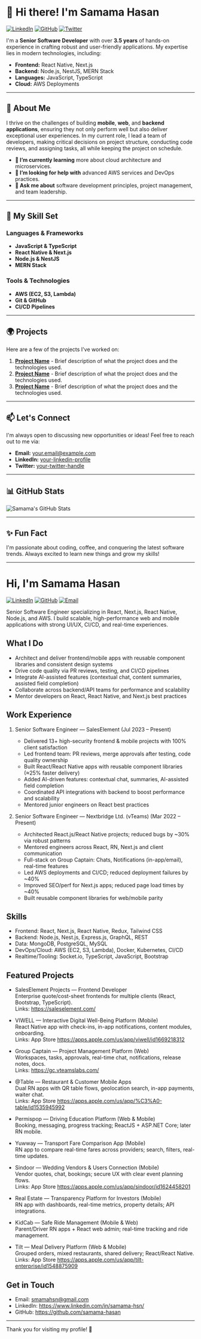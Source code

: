 # 👋 Hi there! I'm Samama Hasan

[![LinkedIn](https://img.shields.io/badge/LinkedIn-Profile-blue?logo=linkedin&style=flat-square)](https://www.linkedin.com/in/your-linkedin-profile)
[![GitHub](https://img.shields.io/badge/GitHub-Profile-black?logo=github&style=flat-square)](https://github.com/your-github-username)
[![Twitter](https://img.shields.io/badge/Twitter-Profile-1DA1F2?logo=twitter&style=flat-square)](https://twitter.com/your-twitter-handle)

I'm a **Senior Software Developer** with over **3.5 years** of hands-on experience in crafting robust and user-friendly applications. My expertise lies in modern technologies, including:

- **Frontend:** React Native, Next.js
- **Backend:** Node.js, NestJS, MERN Stack
- **Languages:** JavaScript, TypeScript
- **Cloud:** AWS Deployments

---

## 🚀 About Me

I thrive on the challenges of building **mobile**, **web**, and **backend applications**, ensuring they not only perform well but also deliver exceptional user experiences. In my current role, I lead a team of developers, making critical decisions on project structure, conducting code reviews, and assigning tasks, all while keeping the project on schedule.

- **🌱 I’m currently learning** more about cloud architecture and microservices.
- **🤔 I’m looking for help with** advanced AWS services and DevOps practices.
- **💬 Ask me about** software development principles, project management, and team leadership.

---

## 💼 My Skill Set

### Languages & Frameworks

- **JavaScript & TypeScript**
- **React Native & Next.js**
- **Node.js & NestJS**
- **MERN Stack**

### Tools & Technologies

- **AWS (EC2, S3, Lambda)**
- **Git & GitHub**
- **CI/CD Pipelines**

---

## 🌍 Projects

Here are a few of the projects I've worked on:

1. **[Project Name](#)** - Brief description of what the project does and the technologies used.
2. **[Project Name](#)** - Brief description of what the project does and the technologies used.
3. **[Project Name](#)** - Brief description of what the project does and the technologies used.

---

## 📫 Let's Connect

I'm always open to discussing new opportunities or ideas! Feel free to reach out to me via:

- **Email:** [your.email@example.com](mailto:your.email@example.com)
- **LinkedIn:** [your-linkedin-profile](https://www.linkedin.com/in/your-linkedin-profile)
- **Twitter:** [your-twitter-handle](https://twitter.com/your-twitter-handle)

---

## 📊 GitHub Stats

![Samama's GitHub Stats](https://github-readme-stats.vercel.app/api?username=your-github-username&show_icons=true&theme=radical)

---

## ✨ Fun Fact

I'm passionate about coding, coffee, and conquering the latest software trends. Always excited to learn new things and grow my skills!

---

<!-- ———————————————————————————————————————————————————————————— -->
<!--          Generated Profile README (from portfolio data)         -->
<!-- ———————————————————————————————————————————————————————————— -->

# Hi, I'm Samama Hasan

[![LinkedIn](https://img.shields.io/badge/LinkedIn-samama--hsn-0A66C2?logo=linkedin&logoColor=white)](https://www.linkedin.com/in/samama-hsn/)
[![GitHub](https://img.shields.io/badge/GitHub-samama--hasan-181717?logo=github&logoColor=white)](https://github.com/samama-hasan)
[![Email](https://img.shields.io/badge/Email-smamahsn%40gmail.com-D14836?logo=gmail&logoColor=white)](mailto:smamahsn@gmail.com)

Senior Software Engineer specializing in React, Next.js, React Native, Node.js, and AWS. I build scalable, high-performance web and mobile applications with strong UI/UX, CI/CD, and real-time experiences.

## What I Do

- Architect and deliver frontend/mobile apps with reusable component libraries and consistent design systems
- Drive code quality via PR reviews, testing, and CI/CD pipelines
- Integrate AI-assisted features (contextual chat, content summaries, assisted field completion)
- Collaborate across backend/API teams for performance and scalability
- Mentor developers on React, React Native, and Next.js best practices

## Work Experience

1. Senior Software Engineer — SalesElement (Jul 2023 – Present)
   - Delivered 13+ high-security frontend & mobile projects with 100% client satisfaction
   - Led frontend team: PR reviews, merge approvals after testing, code quality ownership
   - Built React/React Native apps with reusable component libraries (≈25% faster delivery)
   - Added AI-driven features: contextual chat, summaries, AI-assisted field completion
   - Coordinated API integrations with backend to boost performance and scalability
   - Mentored junior engineers on React best practices

2. Senior Software Engineer — Nextbridge Ltd. (vTeams) (Mar 2022 – Present)
   - Architected React.js/React Native projects; reduced bugs by ~30% via robust patterns
   - Mentored engineers across React, RN, Next.js and client communication
   - Full-stack on Group Captain: Chats, Notifications (in-app/email), real-time features
   - Led AWS deployments and CI/CD; reduced deployment failures by ~40%
   - Improved SEO/perf for Next.js apps; reduced page load times by ~40%
   - Built reusable component libraries for web/mobile parity

## Skills

- Frontend: React, Next.js, React Native, Redux, Tailwind CSS
- Backend: Node.js, Nest.js, Express.js, GraphQL, REST
- Data: MongoDB, PostgreSQL, MySQL
- DevOps/Cloud: AWS (EC2, S3, Lambda), Docker, Kubernetes, CI/CD
- Realtime/Tooling: Socket.io, TypeScript, JavaScript, Bootstrap

## Featured Projects

- SalesElement Projects — Frontend Developer  
  Enterprise quote/cost-sheet frontends for multiple clients (React, Bootstrap, TypeScript).  
  Links: https://saleselement.com/

- VIWELL — Interactive Digital Well-Being Platform (Mobile)  
  React Native app with check-ins, in-app notifications, content modules, onboarding.  
  Links: App Store https://apps.apple.com/us/app/viwell/id1669218312

- Group Captain — Project Management Platform (Web)  
  Workspaces, tasks, approvals, real-time chat, notifications, release notes, docs.  
  Links: https://gc.vteamslabs.com/

- @Table — Restaurant & Customer Mobile Apps  
  Dual RN apps with QR table flows, geolocation search, in-app payments, waiter chat.  
  Links: App Store https://apps.apple.com/us/app/%C3%A0-table/id1535945992

- Permispop — Driving Education Platform (Web & Mobile)  
  Booking, messaging, progress tracking; ReactJS + ASP.NET Core; later RN mobile.

- Yuwway — Transport Fare Comparison App (Mobile)  
  RN app to compare real-time fares across providers; search, filters, real-time updates.

- Sindoor — Wedding Vendors & Users Connection (Mobile)  
  Vendor quotes, chat, bookings; secure UX with clear event planning flows.  
  Links: App Store https://apps.apple.com/us/app/sindoor/id1624458201

- Real Estate — Transparency Platform for Investors (Mobile)  
  RN app with dashboards, real-time metrics, property details; API integrations.

- KidCab — Safe Ride Management (Mobile & Web)  
  Parent/Driver RN apps + React web admin; real-time tracking and ride management.

- Tilt — Meal Delivery Platform (Web & Mobile)  
  Grouped orders, mixed restaurants, shared delivery; React/React Native.  
  Links: App Store https://apps.apple.com/us/app/tilt-enterprise/id1548875909

## Get in Touch

- Email: smamahsn@gmail.com  
- LinkedIn: https://www.linkedin.com/in/samama-hsn/  
- GitHub: https://github.com/samama-hasan

---

Thank you for visiting my profile! 🚀

